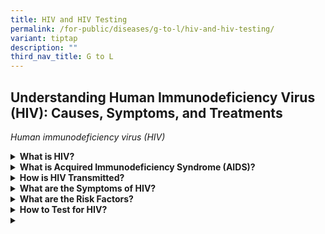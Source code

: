 ```yaml
---
title: HIV and HIV Testing
permalink: /for-public/diseases/g-to-l/hiv-and-hiv-testing/
variant: tiptap
description: ""
third_nav_title: G to L
---
```

<h2>Understanding Human Immunodeficiency Virus (HIV): Causes, Symptoms, and Treatments</h2>
<p><em>Human immunodeficiency virus (HIV)</em>
</p>
<div data-type="detailGroup" class="isomer-accordion isomer-accordion-white">
<details class="isomer-details">
<summary><strong>What is HIV?</strong>
</summary>
<div data-type="detailsContent" class="isomer-details-content">
<p>Human immunodeficiency virus (HIV) is a virus that weakens your body’s
immune system by destroying CD4 (T-cell) lymphocytes. It is spread through
bodily fluids like breast milk, blood, semen, or vaginal discharge from
a person living with HIV.&nbsp;</p>
<p>Most people contract HIV through unprotected sex, sharing or using unsanitised
drug equipment like needles, or not taking medication to prevent or treat
HIV. If untreated, HIV can lead to acquired immunodeficiency syndrome (AIDS).&nbsp;</p>
</div>
</details>
<details class="isomer-details">
<summary><strong>What is Acquired Immunodeficiency Syndrome (AIDS)?</strong>
</summary>
<div data-type="detailsContent" class="isomer-details-content">
<p>Acquired immunodeficiency syndrome (AIDS) is an advanced stage of HIV
infection, causing your immune system to be severely weakened. You receive
an AIDS diagnosis when:</p>
<ul data-tight="true" class="tight">
<li>
<p>Your CD4 cell count falls below 200 cells/mm<sup>3</sup>; or</p>
</li>
<li>
<p>You develop one or more opportunistic infections regardless of your CD4
cell count.</p>
</li>
</ul>
<p>For reference, a healthy CD4 cell count is above 500 cells/mm<sup>3</sup>.</p>
</div>
</details>
<details class="isomer-details">
<summary><strong>How is HIV Transmitted?</strong>
</summary>
<div data-type="detailsContent" class="isomer-details-content">
<p>HIV is transmitted through:</p>
<ul data-tight="true" class="tight">
<li>
<p>Unprotected vaginal or anal sex with an infected person;</p>
</li>
<li>
<p>Sharing of contaminated needles and sharps;</p>
</li>
<li>
<p>Infected women transmitting HIV to their baby during pregnancy, birth,
or breastfeeding; or</p>
</li>
<li>
<p>Contact with infected blood and blood products (e.g. organs, plasma).</p>
</li>
</ul>
<p>HIV does not spread via:</p>
<ul data-tight="true" class="tight">
<li>
<p>Shaking hands, hugging, or touching;</p>
</li>
<li>
<p>Saliva, tears, or sweat;</p>
</li>
<li>
<p>Kissing;</p>
</li>
<li>
<p>Coughing or sneezing;</p>
</li>
<li>
<p>Sharing food and drinks;</p>
</li>
<li>
<p>Toilet seats;</p>
</li>
<li>
<p>Touching of common surfaces;</p>
</li>
<li>
<p>Mosquitoes, ticks, or other insects;</p>
</li>
<li>
<p>Air or water; or</p>
</li>
<li>
<p>Drinking fountains.</p>
</li>
</ul>
</div>
</details>
<details class="isomer-details">
<summary><strong>What are the Symptoms of HIV?</strong>
</summary>
<div data-type="detailsContent" class="isomer-details-content">
<p>HIV infection progresses through four different stages:</p>
<p><strong><u>Seroconversion Illness/Acute Retroviral Syndrome&nbsp;</u></strong>
</p>
<p>This stage is characterised by flu-like symptoms like fever, swelling
of the lymph nodes, rash, sore throat, muscle pain, diarrhoea, nausea,
vomiting, headache, weight loss, or oral thrush. Some individuals may have
oral and genital ulcerations and neurological illnesses like aseptic meningitis.
The symptoms usually resolve on their own in most patients. The median
duration is 20 days, but it could range from less than a week to three
months.</p>
<p><strong><u>Asymptomatic (“Latent”) Disease</u></strong>
</p>
<p>There are no specific symptoms or signs in this stage, but the virus is
actively replicating and destroying the immune system by reducing CD4 cell
count. Swollen lymph nodes, which are often not noticed by the patient,
are usually present.</p>
<p><strong><u>Symptomatic Disease</u></strong>
</p>
<p>This stage presents more obvious symptoms such as:</p>
<ul data-tight="true" class="tight">
<li>
<p>Fever;&nbsp;</p>
</li>
<li>
<p>Weight loss;&nbsp;</p>
</li>
<li>
<p>Swollen lymph nodes;&nbsp;</p>
</li>
<li>
<p>Skin and oral conditions (such as oral thrush, hairy leukoplakia, herpes
zoster, recurrent herpes simplex); and&nbsp;</p>
</li>
<li>
<p>Immunological conditions (such as having . idiopathic thrombocytopenic
purpura, multiple drug allergies).</p>
</li>
</ul>
<p><strong><u>AIDS</u></strong>
</p>
<p>The last stage of infection is characterised by:</p>
<ul data-tight="true" class="tight">
<li>
<p>Your CD4 cell count falling below 200 cells/mm<sup>3</sup>; or</p>
</li>
<li>
<p>Developing one or more opportunistic infections regardless of your CD4
cell count.</p>
</li>
</ul>
<p>Opportunistic infections include:</p>
<ul data-tight="true" class="tight">
<li>
<p>Viral: Persistent HSV ulceration for more than 1 month; CMV retinitis
or diseases involving body parts other than the liver, spleen, or lymph
nodes.</p>
</li>
<li>
<p>Bacterial: Tuberculosis (especially extrapulmonary); atypical mycobacteria
infections; recurrent bacterial pneumonia (2 or more episodes in 1 year);
recurrent non-typhoid-salmonella septicaemia.</p>
</li>
<li>
<p>Fungi: Oesophageal candidiasis; cryptococcal meningitis; histoplasmosis
(extra-pulmonary); pneumocystis jiroveci pneumonia.</p>
</li>
<li>
<p>Protozoa: Cerebral toxoplasmosis; cryptosporidial diarrhoea.</p>
</li>
<li>
<p>Selected tumours: Non-Hodgkin’s lymphoma; CNS lymphoma; Kaposi’s sarcoma;
cervical cancer.</p>
</li>
<li>
<p>Others: Wasting; dementia; progressive multi-focal leucoencepholopathy.</p>
</li>
</ul>
</div>
</details>
<details class="isomer-details">
<summary><strong>What are the Risk Factors?</strong>
</summary>
<div data-type="detailsContent" class="isomer-details-content">
<p>Risk factors include:</p>
<ul data-tight="true" class="tight">
<li>
<p>Unprotected sex with a person who has a HIV detectable viral load;</p>
</li>
<li>
<p>Having multiple sexual partners;</p>
</li>
<li>
<p>Inconsistent condom use;</p>
</li>
<li>
<p>Engaging in sexual activities under the influence of alcohol or other
drugs;</p>
</li>
<li>
<p>Sharing needles, syringes or other drug injection equipment;</p>
</li>
<li>
<p>Exchanging sex for money or drugs; or&nbsp;</p>
</li>
<li>
<p>History or current presence of other STIs.&nbsp;</p>
</li>
</ul>
</div>
</details>
<details class="isomer-details">
<summary><strong>How to Test for HIV?&nbsp;</strong>
</summary>
<div data-type="detailsContent" class="isomer-details-content">
<p>Getting tested for HIV is the only way to know your status. Delaying detection
and diagnosis could lead to poorer prognosis and treatment outcomes, increasing
the risk of transmission.</p>
<p>In Singapore, HIV testing is typically performed in hospitals, clinics,
and community-based organisations. Some clinics provide anonymous or rapid
testing services, where the latter can provide results in 20 minutes.&nbsp;</p>
<p>You can also use HIV self-test kits. They can be purchased under the HIV
self-testing pilot programme at the Department of Sexually Transmitted
Infections Control (DSC) Clinic and Action for AIDS (AfA) Anonymous Test
Site (ATS).&nbsp;</p>
<p>Learn about HIV self-test kits <u>here</u>.</p>
</div>
</details>
<details class="isomer-details">
<summary></summary>
<div data-type="detailsContent" class="isomer-details-content">
<p></p>
</div>
</details>
</div>
<p></p>